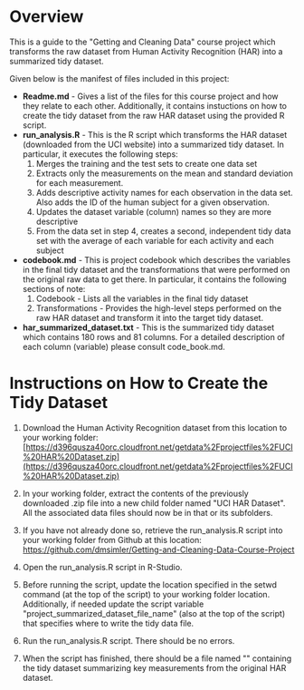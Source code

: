 # Overview
This is a guide to the "Getting and Cleaning Data" course project which transforms the raw dataset from Human Activity Recognition (HAR) into a summarized tidy dataset. 

Given below is the manifest of files included in this project:
+ **Readme.md** - Gives a list of the files for this course project and how they relate to each other. Additionally, it contains instuctions on how to create the tidy dataset from the raw HAR dataset using the provided R script.
+ **run_analysis.R** - This is the R script which transforms the HAR dataset (downloaded from the UCI website) into a summarized tidy dataset.  In particular, it executes the following steps:
	1. Merges the training and the test sets to create one data set
	2. Extracts only the measurements on the mean and standard deviation for each measurement. 
	3. Adds descriptive activity names for each observation in the data set.  Also adds the ID of the human subject for a given observation.
	4. Updates the dataset variable (column) names so they are more descriptive 
	5. From the data set in step 4, creates a second, independent tidy data set with the average of each variable for each activity and each subject
+ **codebook.md** - This is project codebook which describes the variables in the final tidy dataset and the transformations that were performed on the original raw data to get there.  In particular, it contains the following sections of note:
	1. Codebook - Lists all the variables in the final tidy dataset
	2. Transformations - Provides the high-level steps performed on the raw HAR dataset and transform it into the target tidy dataset.
+ **har_summarized_dataset.txt** - This is the summarized tidy dataset which contains 180 rows and 81 columns.  For a detailed description of each column (variable) please consult code_book.md.

# Instructions on How to Create the Tidy Dataset
1) Download the Human Activity Recognition dataset from this location to your working folder:
       [https://d396qusza40orc.cloudfront.net/getdata%2Fprojectfiles%2FUCI%20HAR%20Dataset.zip](https://d396qusza40orc.cloudfront.net/getdata%2Fprojectfiles%2FUCI%20HAR%20Dataset.zip)
    
2) In your working folder, extract the contents of the previously downloaded .zip file into a new child folder named "UCI HAR Dataset".  All the associated data files should now be in that or its subfolders.

3) If you have not already done so, retrieve the run_analysis.R script into your working folder from Github at this location:
    https://github.com/dmsimler/Getting-and-Cleaning-Data-Course-Project

4) Open the run_analysis.R script in R-Studio.

5) Before running the script, update the location specified in the setwd command (at the top of the script) to your working folder location. Additionally, if needed update the script variable "project_summarized_dataset_file_name" (also at the top of the script) that specifies where to write the tidy data file.

6) Run the run_analysis.R script.  There should be no errors.

7) When the script has finished, there should be a file named "" containing the tidy dataset summarizing key measurements from the original HAR dataset.  